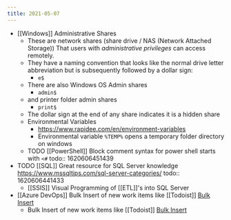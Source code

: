 ```yaml
---
title: 2021-05-07
---
```


- [[Windows]] Administrative Shares
	- These are network shares (share drive / NAS (Network Attached Storage)) That users with _administrative privileges_ can access remotely.
	- They have a naming convention that looks like the normal drive letter abbreviation but is subsequently followed by a dollar sign:
		- `e$`
	- There are also Windows OS Admin shares
		- `admin$`
	- and printer folder admin shares
		- `print$`
	- The dollar sign at the end of any share indicates it is a hidden share
	- Environmental Variables
		- https://www.rapidee.com/en/environment-variables
		- Environmental variable `%TEMP%` opens a temporary folder directory on windows
	- TODO [[PowerShell]] Block comment syntax for power shell starts with `<#`
	  todo:: 1620606451439
- TODO [[SQL]] Great resource for SQL Server knowledge https://www.mssqltips.com/sql-server-categories/
  todo:: 1620606441433
	- [[SSIS]] Visual Programming of [[ETL]]'s into SQL Server
- [[Azure DevOps]] Bulk Insert of new work items like [[Todoist]] [Bulk Insert](https://docs.microsoft.com/en-us/azure/devops/boards/queries/import-work-items-from-csv?view=azure-devops)
	- Bulk Insert of new work items like [[Todoist]] [Bulk Insert](https://docs.microsoft.com/en-us/azure/devops/boards/queries/import-work-items-from-csv?view=azure-devops)